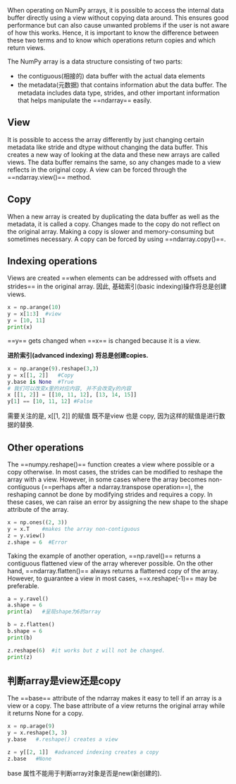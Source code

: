 When operating on NumPy arrays, it is possible to access the internal data buffer directly using a view without copying data around. This ensures good performance but can also cause unwanted problems if the user is not aware of how this works.
Hence, it is important to know the difference between these two terms and to know which operations return copies and which return views.

The NumPy array is a data structure consisting of two parts:
- the contiguous(相接的) data buffer with the actual data elements
- the metadata(元数据) that contains information abut the data buffer.
The metadata includes data type, strides, and other important information that helps manipulate the ==ndarray== easily.

## View
It is possible to access the array differently by just changing certain metadata like stride and dtype without changing the data buffer.
This creates a new way of looking at the data and these new arrays are called views. The data buffer remains the same, so any changes made to a view reflects in the original copy.
A view can be forced through the ==ndarray.view()== method.

## Copy
When a new array is created by duplicating the data buffer as well as the metadata, it is called a copy.
Changes made to the copy do not reflect on the original array. Making a copy is slower and memory-consuming but sometimes necessary. A copy can be forced by using ==ndarray.copy()==.

## Indexing operations
Views are created ==when elements can be addressed with offsets and strides== in the original array.
因此, 基础索引(basic indexing)操作将总是创建views.
```python
x = np.arange(10)
y = x[1:3]  #view
y = [10, 11]
print(x)
```
==y== gets changed when ==x== is changed because it is a view.

**进阶索引(advanced indexing) 将总是创建copies.**
```python
x = np.arange(9).reshape(3,3)
y = x[[1, 2]]   #Copy
y.base is None  #True
# 我们可以改变x里的对应内容, 并不会改变y的内容
x [[1, 2]] = [[10, 11, 12], [13, 14, 15]]
y[1] == [10, 11, 12] #False
```
需要关注的是, x\[\[1, 2]] 的赋值 既不是view 也是 copy, 因为这样的赋值是进行数据的替换.

## Other operations
The ==numpy.reshape()== function creates a view where possible or a copy otherwise.
In most cases, the strides can be modified to reshape the array with a view. However, in some cases where the array becomes non-contiguous (==perhaps after a ndarray.transpose operation==), the reshaping cannot be done by modifying strides and requires a copy.
In these cases, we can raise an error by assigning the new shape to the shape attribute of the array.
```python
x = np.ones((2, 3))
y = x.T    #makes the array non-contiguous
z = y.view()
z.shape = 6  #Error
```
Taking the example of another operation, ==np.ravel()== returns a contiguous flattened view of the array wherever possible.
On the other hand, ==ndarray.flatten()== always returns a flattened copy of the array.
However, to guarantee a view in most cases, ==x.reshape(-1)== may be preferable.
```python
a = y.ravel()
a.shape = 6
print(a)   #呈现shape为6的array

b = z.flatten()
b.shape = 6
print(b)

z.reshape(6)  #it works but z will not be changed.
print(z)
```

## 判断array是view还是copy
The ==base== attribute of the ndarray makes it easy to tell if an array is a view or a copy.
The base attribute of a view returns the original array while it returns None for a copy.
```python
x = np.arage(9)
y = x.reshape(3, 3)
y.base   #.reshape() creates a view

z = y[[2, 1]]  #advanced indexing creates a copy
z.base   #None
```
base 属性不能用于判断array对象是否是new(新创建的).

